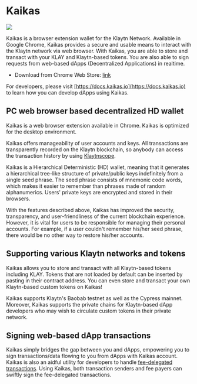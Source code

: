 # Kaikas

![](/img/build/tools/klaytnXkaikas.png)

Kaikas is a browser extension wallet for the Klaytn Network. Available in Google Chrome, Kaikas provides a secure and usable means to interact with the Klaytn network via web browser. With Kaikas, you are able to store and transact with your KLAY and Klaytn-based tokens. You are also able to sign requests from web-based dApps (Decentralized Applications) in
realtime.

* Download from Chrome Web Store: [link](https://chrome.google.com/webstore/detail/kaikas/jblndlipeogpafnldhgmapagcccfchpi)

For developers, please visit [https://docs.kaikas.io](https://docs.kaikas.io) to learn how you can develop dApps using Kaikas.

## PC web browser based decentralized HD wallet

Kaikas is a web browser extension available in Chrome. Kaikas is optimized for the desktop environment.

Kaikas offers manageability of user accounts and keys. All transactions are transparently recorded on the Klaytn blockchain, so anybody can access the transaction history by using [Klaytnscope].

Kaikas is a Hierarchical Deterministic (HD) wallet, meaning that it generates a hierarchical tree-like structure of private/public keys indefinitely from a single seed phrase. The seed phrase consists of mnemonic code words, which makes it easier to remember than phrases made of random alphanumerics. Users' private keys are encrypted and stored in their browsers.

With the features described above, Kaikas has improved the security, transparency, and user-friendliness of the current blockchain experience. However, it is vital for users to be responsible for managing their personal accounts. For example, if a user couldn't remember his/her seed phrase, there would be no other way to restore his/her accounts.

## Supporting various Klaytn networks and tokens

Kaikas allows you to store and transact with all Klaytn-based tokens including KLAY. Tokens that are not loaded by default can be inserted by pasting in their contract address. You can even store and transact your own Klaytn-based custom tokens on Kaikas!

Kaikas supports Klaytn's Baobab testnet as well as the Cypress mainnet. Moreover, Kaikas supports the private chains for Klaytn-based dApp developers who may wish to circulate custom tokens in their private network.

## Signing web-based dApp transactions

Kaikas simply bridges the gap between you and dApps, empowering you to sign transactions/data flowing to you from dApps with Kaikas account.
Kaikas is also an aidful utility for developers to handle [fee-delegated transactions](../../../learn/transactions/transactions.md#fee-delegation). Using Kaikas, both transaction senders and fee payers can swiftly sign the fee-delegated transactions.


[Klaytnscope]: ../block-explorers/klaytnscope.md
